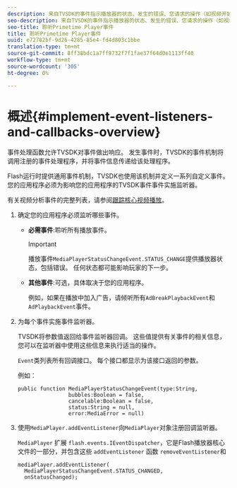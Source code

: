 ```yaml
---
description: 来自TVSDK的事件指示播放器的状态、发生的错误、您请求的操作（如视频开始播放）的完成，或隐式发生的操作（如广告完成）。
seo-description: 来自TVSDK的事件指示播放器的状态、发生的错误、您请求的操作（如视频开始播放）的完成，或隐式发生的操作（如广告完成）。
seo-title: 聆听Primetime Player事件
title: 聆听Primetime Player事件
uuid: e72782bf-9d26-4285-85e4-fd4d803c1bbe
translation-type: tm+mt
source-git-commit: 8ff38bdc1a7ff9732f7f1fae37f64d0e1113ff40
workflow-type: tm+mt
source-wordcount: '305'
ht-degree: 0%

---
```



# 概述{#implement-event-listeners-and-callbacks-overview}

事件处理函数允许TVSDK对事件做出响应。 发生事件时，TVSDK的事件机制将调用注册的事件处理程序，并将事件信息传递给该处理程序。

Flash运行时提供通用事件机制，TVSDK也使用该机制并定义一系列自定义事件。 您的应用程序必须为影响您的应用程序的TVSDK事件事件实施监听器。

有关视频分析事件的完整列表，请参阅[跟踪核心视频播放](https://marketing.adobe.com/resources/help/en_US/sc/appmeasurement/hbvideo/c_vhl_track-core-vid-playback.html)。

1. 确定您的应用程序必须监听哪些事件。

   * **必需事件**:聆听所有播放事件。

      >[!IMPORTANT]
      >
      >播放事件`MediaPlayerStatusChangeEvent.STATUS_CHANGE`提供播放器状态，包括错误。 任何状态都可能影响玩家的下一步。

   * **其他事件**:可选，具体取决于您的应用程序。

      例如，如果在播放中加入广告，请倾听所有`AdBreakPlaybackEvent`和`AdPlaybackEvent`事件。

1. 为每个事件实施事件监听器。

   TVSDK将参数值返回给事件监听器回调。 这些值提供有关事件的相关信息，您可以在监听器中使用这些信息来执行适当的操作。

   `Event`类列表所有回调接口。 每个接口都显示为该接口返回的参数。

   例如：

   ```
   public function MediaPlayerStatusChangeEvent(type:String,  
                   bubbles:Boolean = false,  
                   cancelable:Boolean = false,  
                   status:String = null,  
                   error:MediaError = null) 
   ```

1. 使用`MediaPlayer.addEventListener`向`MediaPlayer`对象注册回调监听器。

   `MediaPlayer` 扩展 `flash.events.IEventDispatcher`，它是Flash播放器核心文件的一部分，并包含这些 `addEventListener` 函数 `removeEventListener`和

   ```
   mediaPlayer.addEventListener( 
     MediaPlayerStatusChangeEvent.STATUS_CHANGED,  
     onStatusChanged);
   ```


